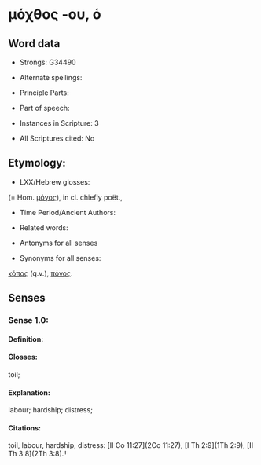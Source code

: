 # μόχθος -ου, ὁ

<!-- Status: S2=NeedsEdits -->
<!-- Lexica used for edits:   -->

## Word data

* Strongs: G34490

* Alternate spellings:



* Principle Parts: 


* Part of speech: 


* Instances in Scripture: 3

* All Scriptures cited: No

## Etymology: 


* LXX/Hebrew glosses: 

(= Hom. [μόγος]()), in cl. chiefly poët.,

* Time Period/Ancient Authors: 


* Related words: 

* Antonyms for all senses

* Synonyms for all senses: 

 [κόπος]() (q.v.), [πόνος]().

## Senses 


### Sense  1.0: 

#### Definition: 

#### Glosses: 

toil; 

#### Explanation: 

labour; 
hardship; 
distress; 

#### Citations: 

toil, labour, hardship, distress: [II Co 11:27](2Co 11:27), [I Th 2:9](1Th 2:9), [II Th 3:8](2Th 3:8).†
